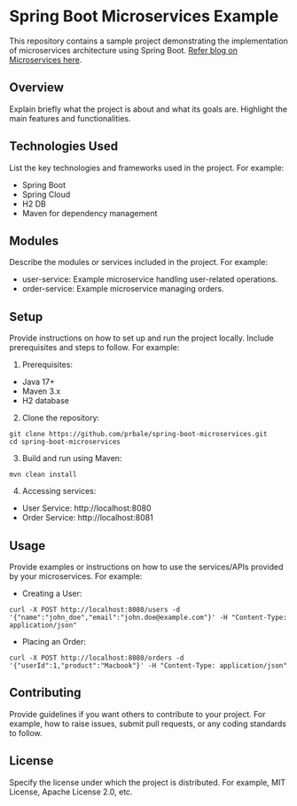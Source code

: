 # Spring Boot Microservices Example

This repository contains a sample project demonstrating the implementation of microservices architecture using Spring Boot.
[Refer blog on Microservices here](https://prashbale.hashnode.dev/kickstart-your-journey-building-your-first-microservice-with-spring-boot).

## Overview
Explain briefly what the project is about and what its goals are. Highlight the main features and functionalities.

## Technologies Used
List the key technologies and frameworks used in the project. For example:

- Spring Boot
- Spring Cloud
- H2 DB
- Maven for dependency management

## Modules

Describe the modules or services included in the project. For example:

- user-service: Example microservice handling user-related operations.
- order-service: Example microservice managing orders.

## Setup

Provide instructions on how to set up and run the project locally. Include prerequisites and steps to follow. For example:

1. Prerequisites:

- Java 17+
- Maven 3.x
- H2 database

2. Clone the repository:

```
git clone https://github.com/prbale/spring-boot-microservices.git
cd spring-boot-microservices
```


3. Build and run using Maven:

```
mvn clean install
```

4. Accessing services:

- User Service: http://localhost:8080
- Order Service: http://localhost:8081

## Usage
Provide examples or instructions on how to use the services/APIs provided by your microservices. 
For example:

- Creating a User:

```
curl -X POST http://localhost:8080/users -d '{"name":"john_doe","email":"john.doe@example.com"}' -H "Content-Type: application/json"
```

- Placing an Order:

```
curl -X POST http://localhost:8080/orders -d '{"userId":1,"product":"Macbook"}' -H "Content-Type: application/json"
```

## Contributing
Provide guidelines if you want others to contribute to your project. For example, how to raise issues, submit pull requests, or any coding standards to follow.

## License
Specify the license under which the project is distributed. For example, MIT License, Apache License 2.0, etc.

